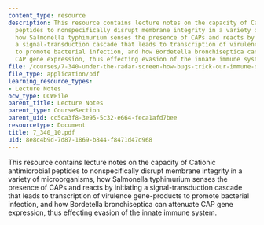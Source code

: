 ```yaml
---
content_type: resource
description: This resource contains lecture notes on the capacity of Cationic antimicrobial
  peptides to nonspecifically disrupt membrane integrity in a variety of microorganisms,
  how Salmonella typhimurium senses the presence of CAPs and reacts by initiating
  a signal-transduction cascade that leads to transcription of virulence gene-products
  to promote bacterial infection, and how Bordetella bronchiseptica can attenuate
  CAP gene expression, thus effecting evasion of the innate immune system.
file: /courses/7-340-under-the-radar-screen-how-bugs-trick-our-immune-defenses-spring-2007/8e8c4b9d7d871869b844f8471d47d968_7_340_10.pdf
file_type: application/pdf
learning_resource_types:
- Lecture Notes
ocw_type: OCWFile
parent_title: Lecture Notes
parent_type: CourseSection
parent_uid: cc5ca3f8-3e95-5c32-e664-feca1afd7bee
resourcetype: Document
title: 7_340_10.pdf
uid: 8e8c4b9d-7d87-1869-b844-f8471d47d968
---
```

This resource contains lecture notes on the capacity of Cationic antimicrobial peptides to nonspecifically disrupt membrane integrity in a variety of microorganisms, how Salmonella typhimurium senses the presence of CAPs and reacts by initiating a signal-transduction cascade that leads to transcription of virulence gene-products to promote bacterial infection, and how Bordetella bronchiseptica can attenuate CAP gene expression, thus effecting evasion of the innate immune system.

